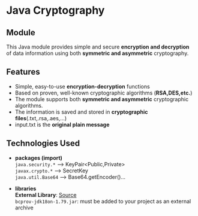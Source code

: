 # Java Cryptography
## Module
This Java module provides simple and secure **encryption and decryption** of data information using both **symmetric and asymmetric** cryptography.

## Features
- Simple, easy-to-use **encryption-decryption** functions
- Based on proven, well-known cryptographic algorithms (**RSA,DES,etc.**)
- The module supports both **symmetric and asymmetric** cryptographic algorithms.
- The information is saved and stored in **cryptographic files**(.txt,.rsa,.aes,...)
- input.txt is the **original plain message**

## Technologies Used
- **packages (import)** <br>
  `java.security.*` --> KeyPair<Public,Private><br>
  `javax.crypto.*` --> SecretKey<br>
  `java.util.Base64` --> Base64.getEncoder()...<br>

- **libraries**<br>
**External Library**: [Source](https://www.bouncycastle.org/)<br>
  `bcprov-jdk18on-1.79.jar`: must be added to your project as an external archive
